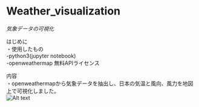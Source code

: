# Weather_visualization
*気象データの可視化*

はじめに  
・使用したもの  
 -python3(jupyter notebook)  
 -openweathermap 無料APIライセンス  

内容  
・openweathermapから気象データを抽出し、日本の気温と風向、風力を地図上で可視化しました。  
![Alt text](C:\Users\admin\Desktop\3年\春学期\プロジェクト3a\プロジェクト課題\avarage_temp.png)  
